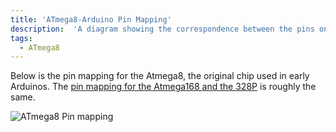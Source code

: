```yaml
---
title: 'ATmega8-Arduino Pin Mapping'
description:  'A diagram showing the correspondence between the pins on an Arduino board and those of the ATmega8 microcontroller.'
tags:
  - ATmega8
---
```


Below is the pin mapping for the Atmega8, the original chip used in early Arduinos. The [pin mapping for the Atmega168 and the 328P](http://arduino.cc/en/Hacking/PinMapping168?_gl=1*1okdvzs*_ga*NzAzNDc5MjcwLjE2MzM1MTExNTc.*_ga_NEXN8H46L5*MTYzNjcxMTcxMy4yOC4xLjE2MzY3MTQ5NjAuMA..) is roughly the same.

![ATmega8 Pin mapping](./assets/Arduino-To-Atmega8-Pins.png)